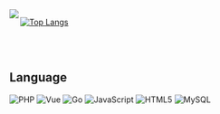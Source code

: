 <img align="left" src="https://github-readme-stats.vercel.app/api?username=WayneLothbrok&show_icons=true&hide_border=false&title_color=f69673&icon_color=1b93c9&show_owner=true"/>


[![Top Langs](https://github-readme-stats.vercel.app/api/top-langs/?username=WayneLothbrok&layout=compact)](https://github.com/anuraghazra/github-readme-stats)

<br />
<br />

## Language
![PHP](https://img.shields.io/badge/-PHP-e4cbf3?style=flat&logo=php)
![Vue](https://img.shields.io/badge/-Vue-e4cbf3?style=flat&logo=vue.js)
![Go](https://img.shields.io/badge/-Go-e4cbf3?style=flat&logo=go)
![JavaScript](https://img.shields.io/badge/-JavaScript-e4cbf3?style=flat&logo=javascript)
![HTML5](https://img.shields.io/badge/-HTML5-e4cbf3?style=flat&logo=html5)
![MySQL](https://img.shields.io/badge/-MySQL-e4cbf3?style=flat&logo=mysql)
